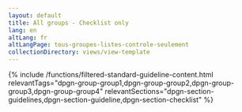 ```yaml
---
layout: default
title: All groups - Checklist only
lang: en
altLang: fr
altLangPage: tous-groupes-listes-controle-seulement
collectionDirectory: views/view-template
---
```


{% include /functions/filtered-standard-guideline-content.html relevantTags="dpgn-group-group1,dpgn-group-group2,dpgn-group-group3,dpgn-group-group4" relevantSections="dpgn-section-guidelines,dpgn-section-guideline,dpgn-section-checklist" %}
